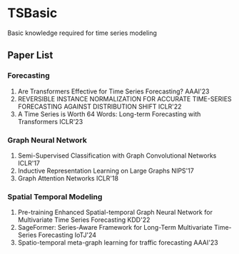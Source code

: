 # TSBasic
Basic knowledge required for time series modeling


## Paper List
### Forecasting
1. Are Transformers Effective for Time Series Forecasting? AAAI'23
2. REVERSIBLE INSTANCE NORMALIZATION FOR ACCURATE TIME-SERIES FORECASTING AGAINST DISTRIBUTION SHIFT ICLR'22
3. A Time Series is Worth 64 Words: Long-term Forecasting with Transformers ICLR'23
### Graph Neural Network
1. Semi-Supervised Classification with Graph Convolutional Networks ICLR'17
2. Inductive Representation Learning on Large Graphs NIPS'17
3. Graph Attention Networks ICLR'18
### Spatial Temporal Modeling

1. Pre-training Enhanced Spatial-temporal Graph Neural Network for Multivariate Time Series Forecasting KDD'22
2. SageFormer: Series-Aware Framework for Long-Term Multivariate Time-Series Forecasting IoTJ'24
3. Spatio-temporal meta-graph learning for traffic forecasting AAAI'23
